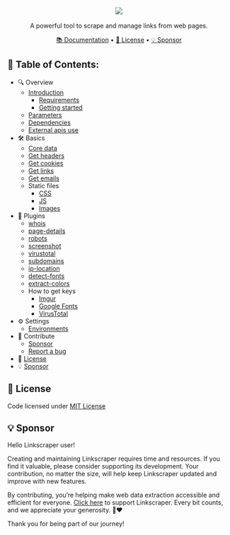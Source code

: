 <div align="center">
    <img src="https:/i.imgur.com/lYz825j.png" align="center" />
    <br><br>
    A powerful tool to scrape and manage links from web pages.
</div>

<p></p>

<div align="center">
    <a href="https:/kremilly.github.io/Linkscraper">📚 Documentation</a> • 
    <a href="#-license">📝 License</a> •  
    <a href="#-sponsor">💡 Sponsor</a>
</div>

## **📑 Table of Contents:**

* 🔍 Overview
  * [Introduction](https:/kremilly.github.io/Linkscraper/#introduction)
    * [Requirements](https:/kremilly.github.io/Linkscraper/#requirements)
    * [Getting started](https:/kremilly.github.io/Linkscraper/#getting-started)
  * [Parameters](https:/kremilly.github.io/Linkscraper/overview/parameters/)
  * [Dependencies](https:/kremilly.github.io/Linkscraper/overview/dependencies/)
  * [External apis use](https:/kremilly.github.io/Linkscraper/overview/external-apis/)
* 🛠 Basics
  * [Core data](https:/kremilly.github.io/Linkscraper/basics/core)
  * [Get headers](https:/kremilly.github.io/Linkscraper/basics/headers)
  * [Get cookies](https:/kremilly.github.io/Linkscraper/basics/cookies)
  * [Get links](https:/kremilly.github.io/Linkscraper/basics/get-links)
  * [Get emails](https:/kremilly.github.io/Linkscraper/basics/get-emails/)
  * Static files
    * [CSS](https:/kremilly.github.io/Linkscraper/basics/static/css/)
    * [JS](https:/kremilly.github.io/Linkscraper/basics/static/js/)
    * [Images](https:/kremilly.github.io/Linkscraper/basics/static/images/)
* 🧩 Plugins
  * [whois](https:/kremilly.github.io/Linkscraper/plugins/whois/)
  * [page-details](https:/kremilly.github.io/Linkscraper/plugins/page-details/)
  * [robots](https:/kremilly.github.io/Linkscraper/plugins/robots/)
  * [screenshot](https:/kremilly.github.io/Linkscraper/plugins/screenshot/)
  * [virustotal](https:/kremilly.github.io/Linkscraper/plugins/virustotal/)
  * [subdomains](https:/kremilly.github.io/Linkscraper/plugins/subdomains/)
  * [ip-location](https:/kremilly.github.io/Linkscraper/plugins/ip-location/)
  * [detect-fonts](https:/kremilly.github.io/Linkscraper/plugins/detect-fonts/)
  * [extract-colors](https:/kremilly.github.io/Linkscraper/plugins/extract-colors/)
  * How to get keys
    * [Imgur](https:/kremilly.github.io/Linkscraper/plugins/apis/imgur/)
    * [Google Fonts](https:/kremilly.github.io/Linkscraper/plugins/apis/google-fonts/)
    * [VirusTotal](https:/kremilly.github.io/Linkscraper/plugins/apis/virustotal/)
* ⚙️ Settings
  * [Environments](https:/kremilly.github.io/Linkscraper/settings/env/)
* 🤝 Contribute
  * [Sponsor](https:/github.com/sponsors/kremilly)
  * [Report a bug](https:/github.com/kremilly/linkscraper/issues)
* 📝 [License](#-license)
* 💡 [Sponsor](#-sponsor)

## 📝 License

Code licensed under [MIT License](blob/main/LICENSE)

## 💡 Sponsor

Hello Linkscraper user!

Creating and maintaining Linkscraper requires time and resources. If you find it valuable, please consider supporting its development. Your contribution, no matter the size, will help keep Linkscraper updated and improve with new features.

By contributing, you’re helping make web data extraction accessible and efficient for everyone. [Click here](https:/github.com/sponsors/kremilly) to support Linkscraper. Every bit counts, and we appreciate your generosity. 🚀❤️

Thank you for being part of our journey!
